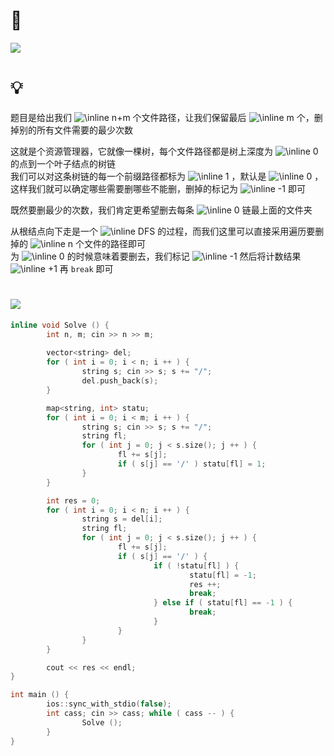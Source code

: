 # 🔗
<a href="https://codeforces.com/gym/102900/problem/M"><img src="https://s2.loli.net/2022/01/02/Qnus9vBJf4zgCG1.png"></a>

# 💡
题目是给出我们  <img src="https://latex.codecogs.com/svg.image?\inline&space;n+m" title="\inline n+m" /> 个文件路径，让我们保留最后  <img src="https://latex.codecogs.com/svg.image?\inline&space;m" title="\inline m" /> 个，删掉别的所有文件需要的最少次数  
  
这就是个资源管理器，它就像一棵树，每个文件路径都是树上深度为  <img src="https://latex.codecogs.com/svg.image?\inline&space;0" title="\inline 0" /> 的点到一个叶子结点的树链  
我们可以对这条树链的每一个前缀路径都标为  <img src="https://latex.codecogs.com/svg.image?\inline&space;1" title="\inline 1" /> ，默认是  <img src="https://latex.codecogs.com/svg.image?\inline&space;0" title="\inline 0" /> ，这样我们就可以确定哪些需要删哪些不能删，删掉的标记为  <img src="https://latex.codecogs.com/svg.image?\inline&space;-1" title="\inline -1" /> 即可  
  
既然要删最少的次数，我们肯定更希望删去每条  <img src="https://latex.codecogs.com/svg.image?\inline&space;0" title="\inline 0" /> 链最上面的文件夹
  
从根结点向下走是一个  <img src="https://latex.codecogs.com/svg.image?\inline&space;DFS" title="\inline DFS" /> 的过程，而我们这里可以直接采用遍历要删掉的  <img src="https://latex.codecogs.com/svg.image?\inline&space;n" title="\inline n" /> 个文件的路径即可  
为  <img src="https://latex.codecogs.com/svg.image?\inline&space;0" title="\inline 0" /> 的时候意味着要删去，我们标记  <img src="https://latex.codecogs.com/svg.image?\inline&space;-1" title="\inline -1" /> 然后将计数结果  <img src="https://latex.codecogs.com/svg.image?\inline&space;+1" title="\inline +1" /> 再 `break` 即可

# <img src="https://img-blog.csdnimg.cn/20210713144601841.png" >
```cpp
inline void Solve () {
        int n, m; cin >> n >> m;
        
        vector<string> del;
        for ( int i = 0; i < n; i ++ ) {
                string s; cin >> s; s += "/";
                del.push_back(s);
        }

        map<string, int> statu;
        for ( int i = 0; i < m; i ++ ) {
                string s; cin >> s; s += "/";
                string fl;
                for ( int j = 0; j < s.size(); j ++ ) {
                        fl += s[j];
                        if ( s[j] == '/' ) statu[fl] = 1;
                }
        }

        int res = 0;
        for ( int i = 0; i < n; i ++ ) {
                string s = del[i];
                string fl;
                for ( int j = 0; j < s.size(); j ++ ) {
                        fl += s[j];
                        if ( s[j] == '/' ) {
                                if ( !statu[fl] ) {
                                        statu[fl] = -1;
                                        res ++;
                                        break; 
                                } else if ( statu[fl] == -1 ) {
                                        break;
                                }
                        } 
                }
        }

        cout << res << endl;
}

int main () {
        ios::sync_with_stdio(false);
        int cass; cin >> cass; while ( cass -- ) {
                Solve ();
        }
}
```
